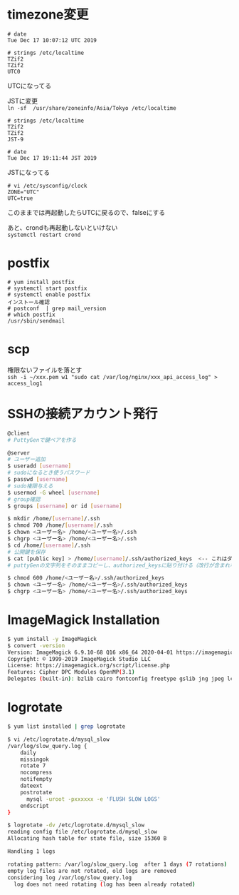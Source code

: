 # timezone変更
```
# date  
Tue Dec 17 10:07:12 UTC 2019  

# strings /etc/localtime  
TZif2  
TZif2  
UTC0  
```
UTCになってる  

JSTに変更  
```ln -sf  /usr/share/zoneinfo/Asia/Tokyo /etc/localtime```  

```
# strings /etc/localtime
TZif2
TZif2
JST-9

# date  
Tue Dec 17 19:11:44 JST 2019
```
JSTになってる

```
# vi /etc/sysconfig/clock
ZONE="UTC"
UTC=true
```
このままでは再起動したらUTCに戻るので、falseにする

あと、crondも再起動しないといけない  
```systemctl restart crond```

# postfix
```
# yum install postfix  
# systemctl start postfix
# systemctl enable postfix
インストール確認  
# postconf  | grep mail_version
# which postfix  
/usr/sbin/sendmail
```

# scp
権限ないファイルを落とす   
```ssh -i ~/xxx.pem w1 "sudo cat /var/log/nginx/xxx_api_access_log" > access_log1```

# SSHの接続アカウント発行
```bash
@client
# PuttyGenで鍵ペアを作る

@server
# ユーザー追加
$ useradd [username]
# sudoになるとき使うパスワード
$ passwd [username] 
# sudo権限与える
$ usermod -G wheel [username]
# group確認
$ groups [username] or id [username]

$ mkdir /home/[username]/.ssh
$ chmod 700 /home/[username]/.ssh
$ chown <ユーザー名> /home/<ユーザー名>/.ssh
$ chgrp <ユーザー名> /home/<ユーザー名>/.ssh
$ cd /home/[username]/.ssh
# 公開鍵を保存
$ cat [public key] > /home/[username]/.ssh/authorized_keys  <-- これはダメ
# puttyGenの文字列をそのままコピーし、authorized_keysに貼り付ける（改行が含まれないように）

$ chmod 600 /home/<ユーザー名>/.ssh/authorized_keys
$ chown <ユーザー名> /home/<ユーザー名>/.ssh/authorized_keys
$ chgrp <ユーザー名> /home/<ユーザー名>/.ssh/authorized_keys
```

# ImageMagick Installation
```bash
$ yum install -y ImageMagick
$ convert -version
Version: ImageMagick 6.9.10-68 Q16 x86_64 2020-04-01 https://imagemagick.org
Copyright: © 1999-2019 ImageMagick Studio LLC
License: https://imagemagick.org/script/license.php
Features: Cipher DPC Modules OpenMP(3.1) 
Delegates (built-in): bzlib cairo fontconfig freetype gslib jng jpeg lcms ltdl lzma openexr pangocairo png ps rsvg tiff wmf x xml zlib
```

# logrotate
```bash
$ yum list installed | grep logrotate

$ vi /etc/logrotate.d/mysql_slow
/var/log/slow_query.log {
    daily
    missingok
    rotate 7
    nocompress
    notifempty
    dateext
    postrotate
      mysql -uroot -pxxxxxx -e 'FLUSH SLOW LOGS'
    endscript
}

$ logrotate -dv /etc/logrotate.d/mysql_slow
reading config file /etc/logrotate.d/mysql_slow
Allocating hash table for state file, size 15360 B

Handling 1 logs

rotating pattern: /var/log/slow_query.log  after 1 days (7 rotations)
empty log files are not rotated, old logs are removed
considering log /var/log/slow_query.log
  log does not need rotating (log has been already rotated)
```

